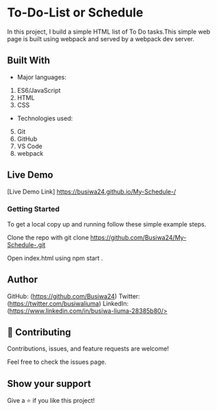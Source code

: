 # To-Do-List or Schedule

In this project, I build a simple HTML list of To Do tasks.This simple web page is built using webpack and served by a webpack dev server.


## Built With

- Major languages:
1. ES6/JavaScript
2. HTML
3. CSS

- Technologies used:
5. Git
6. GitHub
7. VS Code
8. webpack 

## Live Demo

[Live Demo Link] https://busiwa24.github.io/My-Schedule-/

### Getting Started 

To get a local copy up and running follow these simple example steps.

Clone the repo with git clone https://github.com/Busiwa24/My-Schedule-.git

Open index.html using npm start .

## Author 
GitHub: (https://github.com/Busiwa24)
Twitter: (https://twitter.com/busiwaliuma)
LinkedIn: (https://www.linkedin.com/in/busiwa-liuma-28385b80/>

## 🤝 Contributing
Contributions, issues, and feature requests are welcome!

Feel free to check the issues page.

## Show your support
Give a ⭐️ if you like this project!


